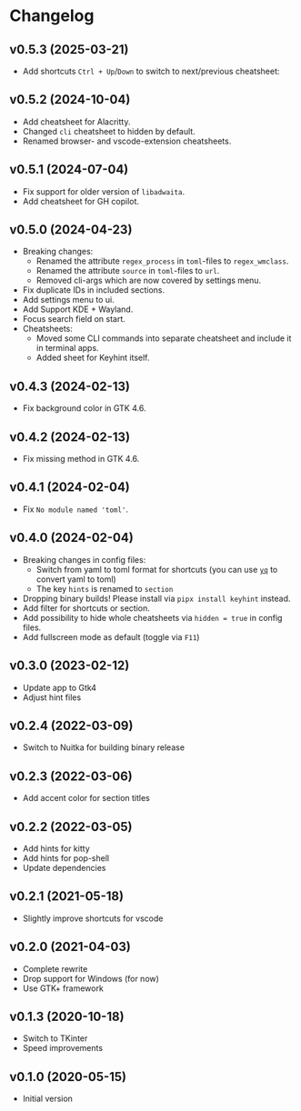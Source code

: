 # Changelog

## v0.5.3 (2025-03-21)

- Add shortcuts `Ctrl + Up`/`Down` to switch to next/previous cheatsheet:

## v0.5.2 (2024-10-04)

- Add cheatsheet for Alacritty.
- Changed `cli` cheatsheet to hidden by default.
- Renamed browser- and vscode-extension cheatsheets.

## v0.5.1 (2024-07-04)

- Fix support for older version of `libadwaita`.
- Add cheatsheet for GH copilot.

## v0.5.0 (2024-04-23)

- Breaking changes:
  - Renamed the attribute `regex_process` in `toml`-files to `regex_wmclass`.
  - Renamed the attribute `source` in `toml`-files to `url`.
  - Removed cli-args which are now covered by settings menu.
- Fix duplicate IDs in included sections.
- Add settings menu to ui.
- Add Support KDE + Wayland.
- Focus search field on start.
- Cheatsheets:
  - Moved some CLI commands into separate cheatsheet and include it in terminal apps.
  - Added sheet for Keyhint itself.

## v0.4.3 (2024-02-13)

- Fix background color in GTK 4.6.

## v0.4.2 (2024-02-13)

- Fix missing method in GTK 4.6.

## v0.4.1 (2024-02-04)

- Fix `No module named 'toml'`.

## v0.4.0 (2024-02-04)

- Breaking changes in config files:
  - Switch from yaml to toml format for shortcuts (you can use
    [`yq`](https://mikefarah.gitbook.io/yq/) to convert yaml to toml)
  - The key `hints` is renamed to `section`
- Dropping binary builds! Please install via `pipx install keyhint` instead.
- Add filter for shortcuts or section.
- Add possibility to hide whole cheatsheets via `hidden = true` in config files.
- Add fullscreen mode as default (toggle via `F11`)

## v0.3.0 (2023-02-12)

- Update app to Gtk4
- Adjust hint files

## v0.2.4 (2022-03-09)

- Switch to Nuitka for building binary release

## v0.2.3 (2022-03-06)

- Add accent color for section titles

## v0.2.2 (2022-03-05)

- Add hints for kitty
- Add hints for pop-shell
- Update dependencies

## v0.2.1 (2021-05-18)

- Slightly improve shortcuts for vscode

## v0.2.0 (2021-04-03)

- Complete rewrite
- Drop support for Windows (for now)
- Use GTK+ framework

## v0.1.3 (2020-10-18)

- Switch to TKinter
- Speed improvements

## v0.1.0 (2020-05-15)

- Initial version
